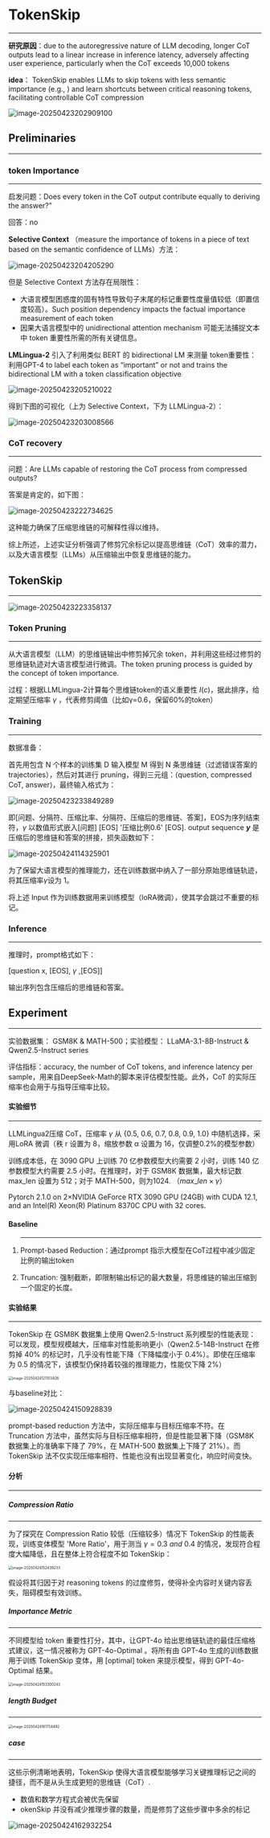 # TokenSkip

------

**研究原因**：due to the autoregressive nature of LLM decoding, longer CoT outputs lead to a linear increase in inference latency, adversely affecting user experience, particularly when the CoT exceeds 10,000 tokens

**idea**： TokenSkip enables LLMs to skip tokens with less semantic importance (e.g., ) and learn shortcuts between critical reasoning tokens, facilitating controllable CoT compression

![image-20250423202909100](./TokenSkip.assets/image-20250423202909100.png)

##  Preliminaries

------

### token Importance

------

启发问题：Does every token in the CoT output contribute equally to deriving the answer?” 

回答：no

**Selective Context** （measure the importance of tokens in a piece of text based on the semantic confidence of LLMs）方法：

![image-20250423204205290](./TokenSkip.assets/image-20250423204205290.png)

但是 Selective Context 方法存在局限性：

- 大语言模型困惑度的固有特性导致句子末尾的标记重要性度量值较低（即置信度较高）。Such position dependency impacts the factual importance measurement of each token
- 因果大语言模型中的 unidirectional attention mechanism 可能无法捕捉文本中 token 重要性所需的所有关键信息。

**LMLingua-2** 引入了利用类似 BERT 的 bidirectional LM 来测量 token重要性：利用GPT-4 to label each token as “important” or not and trains the bidirectional LM with a token classification objective

![image-20250423205210022](./TokenSkip.assets/image-20250423205210022.png)



得到下图的可视化（上为 Selective Context，下为 LLMLingua-2）：

![image-20250423203008566](./TokenSkip.assets/image-20250423203008566.png)

### CoT recovery

------

问题：Are LLMs capable of restoring the CoT process from compressed outputs?

答案是肯定的，如下图：

![image-20250423222734625](./TokenSkip.assets/image-20250423222734625.png)

这种能力确保了压缩思维链的可解释性得以维持。

综上所述，上述实证分析强调了修剪冗余标记以提高思维链（CoT）效率的潜力，以及大语言模型（LLMs）从压缩输出中恢复思维链的能力。

##  TokenSkip

------

![image-20250423223358137](./TokenSkip.assets/image-20250423223358137.png)

### Token Pruning

------

从大语言模型（LLM）的思维链输出中修剪掉冗余 token，并利用这些经过修剪的思维链轨迹对大语言模型进行微调。The token pruning process is guided by the concept of token importance.

过程：根据LLMLingua-2计算每个思维链token的语义重要性 $I(c)$，据此排序，给定期望压缩率 $\gamma$ ，代表修剪阈值（比如γ=0.6，保留60%的token）

###  Training

------

数据准备：

首先用包含 N 个样本的训练集 D 输入模型 M 得到 N 条思维链（过滤错误答案的trajectories），然后对其进行 pruning，得到三元组：⟨question, compressed CoT, answer⟩，最终输入格式为：

![image-20250423233849289](./TokenSkip.assets/image-20250423233849289.png)

即[问题、分隔符、压缩比率、分隔符、压缩后的思维链、答案]，EOS为序列结束符，$\gamma$ 以数值形式嵌入[问题] [EOS] '压缩比例0.6' [EOS]. output sequence **$y$** 是压缩后的思维链和答案的拼接，损失函数如下：

![image-20250424114325901](./TokenSkip.assets/image-20250424114325901.png)

为了保留大语言模型的推理能力，还在训练数据中纳入了一部分原始思维链轨迹，将其压缩率*γ*设为 1。

将上述 Input 作为训练数据用来训练模型（loRA微调），使其学会跳过不重要的标记。

### Inference

------

推理时，prompt格式如下：

[question x, [EOS], $\gamma$ ,[EOS]]

输出序列包含压缩后的思维链和答案。

## Experiment

------

实验数据集： GSM8K & MATH-500；实验模型： LLaMA-3.1-8B-Instruct & Qwen2.5-Instruct series

评估指标：accuracy, the number of CoT tokens, and inference latency per sample，用来自DeepSeek-Math的脚本来评估模型性能。此外，CoT 的实际压缩率也会用于与指导压缩率比较。

#### 实验细节

------

LLMLingua2压缩 CoT，压缩率 $\gamma$ 从 {0.5, 0.6, 0.7, 0.8, 0.9, 1.0} 中随机选择，采用LoRA 微调（秩 r 设置为 8，缩放参数 α 设置为 16，仅调整0.2%的模型参数）

训练成本低，在 3090 GPU 上训练 70 亿参数模型大约需要 2 小时，训练 140 亿参数模型大约需要 2.5 小时。在推理时，对于 GSM8K 数据集，最大标记数 max_len 设置为 512；对于 MATH-500，则为1024. （$max\_len \times \gamma$）

Pytorch 2.1.0 on 2×NVIDIA GeForce RTX 3090 GPU (24GB) with CUDA 12.1, and an Intel(R) Xeon(R) Platinum 8370C CPU with 32 cores. 

#### Baseline

1. ------

   Prompt-based Reduction：通过prompt 指示大模型在CoT过程中减少固定比例的输出token
2. Truncation: 强制截断，即限制输出标记的最大数量，将思维链的输出压缩到一个固定的长度。

#### 实验结果

------

TokenSkip 在 GSM8K 数据集上使用 Qwen2.5-Instruct 系列模型的性能表现：可以发现，模型规模越大，压缩率对性能影响更小（Qwen2.5-14B-Instruct 在修剪掉 40% 的标记时，几乎没有性能下降（下降幅度小于 0.4%）。即使在压缩率为 0.5 的情况下，该模型仍保持着较强的推理能力，性能仅下降 2%）

<img src="./TokenSkip.assets/image-20250424121103426.png" alt="image-20250424121103426" style="zoom:50%;" />

与baseline对比：

![image-20250424150928839](./TokenSkip.assets/image-20250424150928839.png)

prompt-based reduction 方法中，实际压缩率与目标压缩率不符。在 Truncation 方法中，虽然实际与目标压缩率相符，但是性能显著下降（GSM8K 数据集上的准确率下降了 79%，在 MATH-500 数据集上下降了 21%）。而TokenSkip 法不仅实现压缩率相符、性能也没有出现显著变化，响应时间变快。

#### 分析

------

##### Compression Ratio

------

为了探究在 Compression Ratio 较低（压缩较多）情况下 TokenSkip 的性能表现，训练变体模型 'More Ratio'，用于测当 $\gamma = 0.3 ~and~ 0.4$ 的情况，发现符合程度大幅降低，且在整体上符合程度不如 TokenSkip：

<img src="./TokenSkip.assets/image-20250424152439233.png" alt="image-20250424152439233" style="zoom:50%;" />

假设将其归因于对 reasoning tokens 的过度修剪，使得补全内容时关键内容丢失，阻碍模型有效训练。

#####  Importance Metric

------

不同模型给 token 重要性打分，其中，让GPT-4o 给出思维链轨迹的最佳压缩格式建议，这一情况被称为 GPT-4o-Optimal 。将所有由  GPT-4o 生成的训练数据用于训练 TokenSkip 变体，用 [optimal] token 来提示模型，得到 GPT-4o-Optimal 结果。

<img src="./TokenSkip.assets/image-20250424153300243.png" alt="image-20250424153300243" style="zoom:50%;" />



##### length Budget

------

<img src="./TokenSkip.assets/image-20250424161734492.png" alt="image-20250424161734492" style="zoom:50%;" />



##### case

------

这些示例清晰地表明，TokenSkip 使得大语言模型能够学习关键推理标记之间的捷径，而不是从头生成更短的思维链（CoT）.

- 数值和数学方程式会被优先保留
- okenSkip 并没有减少推理步骤的数量，而是修剪了这些步骤中多余的标记

![image-20250424162932254](./TokenSkip.assets/image-20250424162932254.png)

















